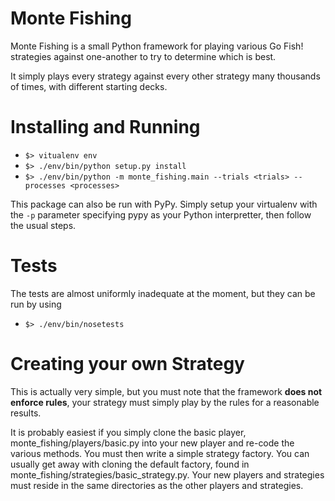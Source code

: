 Monte Fishing
=============

Monte Fishing is a small Python framework for playing various Go Fish! 
strategies against one-another to try to determine which is best.

It simply plays every strategy against every other strategy many thousands of 
times, with different starting decks.


Installing and Running
======================

  - `$> vitualenv env`
  - `$> ./env/bin/python setup.py install`
  - `$> ./env/bin/python -m monte_fishing.main --trials <trials> --processes <processes>`

This package can also be run with PyPy. Simply setup your virtualenv with 
the `-p` parameter specifying pypy as your Python interpretter, then follow the
usual steps.

Tests
=====

The tests are almost uniformly inadequate at the moment, but they can be run by using 

  - `$> ./env/bin/nosetests`


Creating your own Strategy
==========================

This is actually very simple, but you must note that the framework **does not 
enforce rules**, your strategy must simply play by the rules for a reasonable 
results.

It is probably easiest if you simply clone the basic player, 
monte_fishing/players/basic.py into your new player and re-code the various 
methods. You must then write a simple strategy factory. You can usually get 
away with cloning the default factory, found in 
monte_fishing/strategies/basic_strategy.py. Your new players and strategies 
must reside in the same directories as the other players and strategies.




